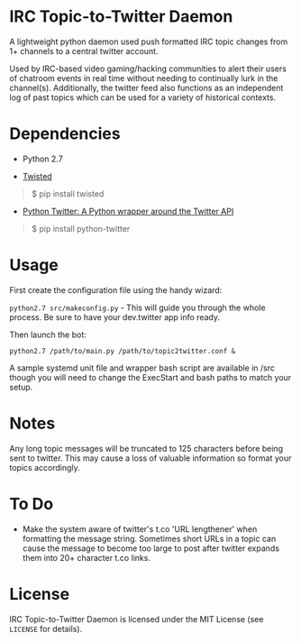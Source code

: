 IRC Topic-to-Twitter Daemon
====================================

A lightweight python daemon used push formatted IRC topic changes from 1+ channels to a central twitter account.

Used by IRC-based video gaming/hacking communities to alert their users of chatroom events in real time without needing to continually lurk in the channel(s). Additionally, the twitter feed also functions as an independent log of past topics which can be used for a variety of historical contexts.

Dependencies
====

 * Python 2.7

 * [Twisted](twistedmatrix.com)
>$ pip install twisted

 * [Python Twitter: A Python wrapper around the Twitter API](https://code.google.com/p/python-twitter/)
>$ pip install python-twitter

Usage
====

First create the configuration file using the handy wizard:
        
`python2.7 src/makeconfig.py` - This will guide you through the whole process. Be sure to have your dev.twitter app info ready.

Then launch the bot:

`python2.7 /path/to/main.py /path/to/topic2twitter.conf &`

A sample systemd unit file and wrapper bash script are available in /src though you will need to change the ExecStart and bash paths to match your setup.

 
Notes
====

Any long topic messages will be truncated to 125 characters before being sent to twitter. This may cause a loss of valuable information so format your topics accordingly. 

To Do
====

 * Make the system aware of twitter's t.co 'URL lengthener' when formatting the message string. Sometimes short URLs in a topic can cause the message to become too large to post after twitter expands them into 20+ character t.co links. 

License
====

IRC Topic-to-Twitter Daemon is licensed under the MIT License (see `LICENSE` for details).
